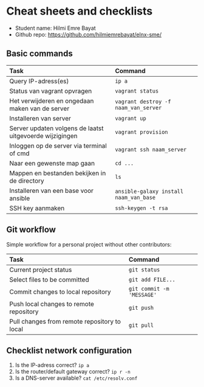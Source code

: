 # Cheat sheets and checklists

- Student name: Hilmi Emre Bayat
- Github repo: https://github.com/hilmiemrebayat/elnx-sme/

## Basic commands

| Task                | Command |
| :---                | :---    |
| Query IP-adress(es) | `ip a`  |
| Status van vagrant opvragen | `vagrant status`  |
| Het verwijderen en ongedaan maken van de server | `vagrant destroy -f naam_van_server`  |
| Installeren van server | `vagrant up`  |
| Server updaten volgens de laatst uitgevoerde wijzigingen | `vagrant provision`  |
| Inloggen op de server via terminal of cmd | `vagrant ssh naam_server`  |
| Naar een gewenste map gaan | `cd ...`  |
| Mappen en bestanden bekijken in de directory | `ls`  |
| Installeren van een base voor ansible | `ansible-galaxy install naam_van_base`  |
| SSH key aanmaken | `ssh-keygen -t rsa`  |


## Git workflow

Simple workflow for a personal project without other contributors:

| Task                                         | Command                   |
| :---                                         | :---                      |
| Current project status                       | `git status`              |
| Select files to be committed                 | `git add FILE...`         |
| Commit changes to local repository           | `git commit -m 'MESSAGE'` |
| Push local changes to remote repository      | `git push`                |
| Pull changes from remote repository to local | `git pull`                |

## Checklist network configuration

1. Is the IP-adress correct? `ip a`
2. Is the router/default gateway correct? `ip r -n`
3. Is a DNS-server available? `cat /etc/resolv.conf`

